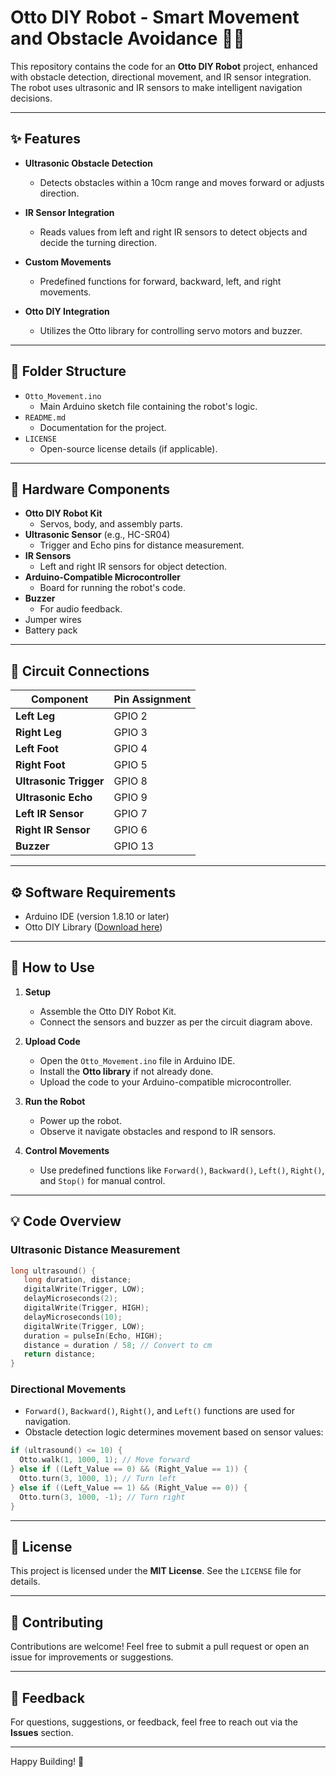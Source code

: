 

# **Otto DIY Robot - Smart Movement and Obstacle Avoidance** 🤖🎉  

This repository contains the code for an **Otto DIY Robot** project, enhanced with obstacle detection, directional movement, and IR sensor integration. The robot uses ultrasonic and IR sensors to make intelligent navigation decisions.  

---

## **✨ Features**  

- **Ultrasonic Obstacle Detection**  
  - Detects obstacles within a 10cm range and moves forward or adjusts direction.  

- **IR Sensor Integration**  
  - Reads values from left and right IR sensors to detect objects and decide the turning direction.  

- **Custom Movements**  
  - Predefined functions for forward, backward, left, and right movements.  

- **Otto DIY Integration**  
  - Utilizes the Otto library for controlling servo motors and buzzer.  

---

## **📂 Folder Structure**  

- `Otto_Movement.ino`  
  - Main Arduino sketch file containing the robot's logic.  
- `README.md`  
  - Documentation for the project.  
- `LICENSE`  
  - Open-source license details (if applicable).  

---

## **🔧 Hardware Components**  

- **Otto DIY Robot Kit**  
  - Servos, body, and assembly parts.  
- **Ultrasonic Sensor** (e.g., HC-SR04)  
  - Trigger and Echo pins for distance measurement.  
- **IR Sensors**  
  - Left and right IR sensors for object detection.  
- **Arduino-Compatible Microcontroller**  
  - Board for running the robot's code.  
- **Buzzer**  
  - For audio feedback.  
- Jumper wires  
- Battery pack  

---

## **🔌 Circuit Connections**  

| Component       | Pin Assignment    |  
|------------------|-------------------|  
| **Left Leg**     | GPIO 2            |  
| **Right Leg**    | GPIO 3            |  
| **Left Foot**    | GPIO 4            |  
| **Right Foot**   | GPIO 5            |  
| **Ultrasonic Trigger** | GPIO 8      |  
| **Ultrasonic Echo**    | GPIO 9      |  
| **Left IR Sensor** | GPIO 7          |  
| **Right IR Sensor** | GPIO 6         |  
| **Buzzer**       | GPIO 13           |  

---

## **⚙️ Software Requirements**  

- Arduino IDE (version 1.8.10 or later)  
- Otto DIY Library ([Download here](https://github.com/OttoDIY/DIY))  

---

## **🚀 How to Use**  

1. **Setup**  
   - Assemble the Otto DIY Robot Kit.  
   - Connect the sensors and buzzer as per the circuit diagram above.  

2. **Upload Code**  
   - Open the `Otto_Movement.ino` file in Arduino IDE.  
   - Install the **Otto library** if not already done.  
   - Upload the code to your Arduino-compatible microcontroller.  

3. **Run the Robot**  
   - Power up the robot.  
   - Observe it navigate obstacles and respond to IR sensors.  

4. **Control Movements**  
   - Use predefined functions like `Forward()`, `Backward()`, `Left()`, `Right()`, and `Stop()` for manual control.  

---

## **💡 Code Overview**  

### **Ultrasonic Distance Measurement**  
```cpp
long ultrasound() {
   long duration, distance;
   digitalWrite(Trigger, LOW);
   delayMicroseconds(2);
   digitalWrite(Trigger, HIGH);
   delayMicroseconds(10);
   digitalWrite(Trigger, LOW);
   duration = pulseIn(Echo, HIGH);
   distance = duration / 58; // Convert to cm
   return distance;
}
```  

### **Directional Movements**  
- `Forward()`, `Backward()`, `Right()`, and `Left()` functions are used for navigation.  
- Obstacle detection logic determines movement based on sensor values:  
```cpp
if (ultrasound() <= 10) {
  Otto.walk(1, 1000, 1); // Move forward
} else if ((Left_Value == 0) && (Right_Value == 1)) {
  Otto.turn(3, 1000, 1); // Turn left
} else if ((Left_Value == 1) && (Right_Value == 0)) {
  Otto.turn(3, 1000, -1); // Turn right
}
```  

---

## **📜 License**  

This project is licensed under the **MIT License**. See the `LICENSE` file for details.  

---

## **🤝 Contributing**  

Contributions are welcome! Feel free to submit a pull request or open an issue for improvements or suggestions.  

---

## **💬 Feedback**  

For questions, suggestions, or feedback, feel free to reach out via the **Issues** section.  

---

Happy Building! 🎉
